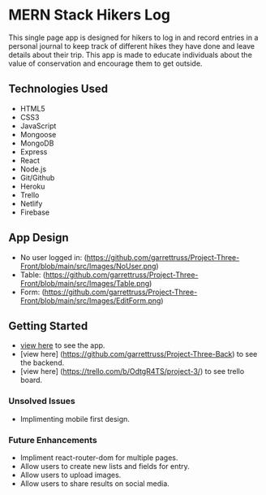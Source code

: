 # MERN Stack Hikers Log

This single page app is designed for hikers to log in and record entries in a personal journal to keep track of different hikes they have done and leave details about their trip. This app is made to educate individuals about the value of conservation and encourage them to get outside.

## Technologies Used

* HTML5
* CSS3
* JavaScript
* Mongoose
* MongoDB
* Express
* React
* Node.js
* Git/Github
* Heroku
* Trello
* Netlify
* Firebase

## App Design

* No user logged in: (<https://github.com/garrettruss/Project-Three-Front/blob/main/src/Images/NoUser.png>)
* Table: (<https://github.com/garrettruss/Project-Three-Front/blob/main/src/Images/Table.png>)
* Form: (<https://github.com/garrettruss/Project-Three-Front/blob/main/src/Images/EditForm.png>)

## Getting Started

* [view here](https://react-mountains-log.netlify.app) to see the app.
* [view here] (<https://github.com/garrettruss/Project-Three-Back>) to see the backend.
* [view here] (<https://trello.com/b/OdtgR4TS/project-3/>) to see trello board.

### Unsolved Issues

* Implimenting mobile first design.

### Future Enhancements

* Impliment react-router-dom for multiple pages.
* Allow users to create new lists and fields for entry.
* Allow users to upload images.
* Allow users to share results on social media.
